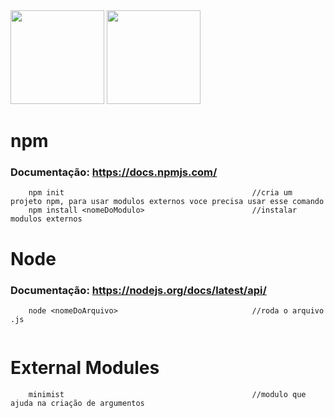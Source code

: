 <div space>
    <img src="https://cdn.jsdelivr.net/gh/devicons/devicon@latest/icons/nodejs/nodejs-original-wordmark.svg" width="150" height="150" /> 
    <img src="https://cdn.jsdelivr.net/gh/devicons/devicon@latest/icons/npm/npm-original-wordmark.svg" width="150" height="150" /> 
</div>


# npm
### Documentação: https://docs.npmjs.com/ 
```
    npm init                                          //cria um projeto npm, para usar modulos externos voce precisa usar esse comando
    npm install <nomeDoModulo>                        //instalar modulos externos 
```


# Node
### Documentação: https://nodejs.org/docs/latest/api/
```
    node <nomeDoArquivo>                              //roda o arquivo .js
    
```


# External Modules
```
    minimist                                          //modulo que ajuda na criação de argumentos
```
